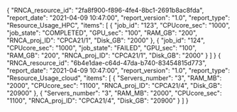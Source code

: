 
{
    "RNCA_resource_id": "2fa8f900-f896-4fe4-8bc1-2691b8ac8fda", 
    "report_date": "2021-04-09 10:47:00", 
    "report_version": "1.0", 
    "report_type": "Resource_Usage_HPC", 
    "items": [
        {
            "job_id": "123", 
            "CPUcore_sec": "1000", 
            "job_state": "COMPLETED", 
            "GPU_sec": "100", 
            "RAM_GB": "200", 
            "RNCA_proj_ID": "CPCA21/1", 
            "Disk_GB": "2000"
        }, 
        {
            "job_id": "124", 
            "CPUcore_sec": "1000", 
            "job_state": "FAILED", 
            "GPU_sec": "100", 
            "RAM_GB": "200", 
            "RNCA_proj_ID": "CPCA21/1", 
            "Disk_GB": "2000"
        }
    ]
}
{
    "RNCA_resource_id": "6b4e1dae-c64d-47da-b740-83454815d773", 
    "report_date": "2021-04-09 10:47:00", 
    "report_version": "1.0", 
    "report_type": "Resource_Usage_cloud", 
    "items": [
        {
            "Servers_number": "3", 
            "RAM_MB": "2000", 
            "CPUcore_sec": "1100", 
            "RNCA_proj_ID": "CPCA21/4", 
            "Disk_GB": "20900"
        }, 
        {
            "Servers_number": "3", 
            "RAM_MB": "2000", 
            "CPUcore_sec": "1100", 
            "RNCA_proj_ID": "CPCA21/4", 
            "Disk_GB": "20900"
        }
    ]
}
